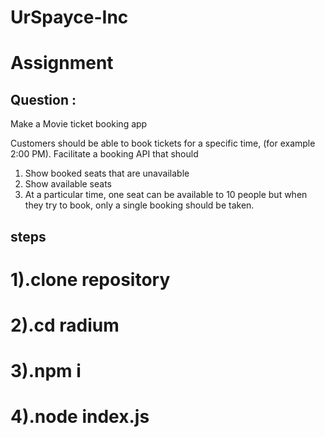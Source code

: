 # UrSpayce-Inc
# Assignment

## Question :
Make a Movie ticket booking app

Customers should be able to book tickets for a specific time, (for example 2:00 PM). Facilitate a booking API that should

1. Show booked seats that are unavailable
2. Show available seats
3. At a particular time, one seat can be available to 10 people but when they try to book, only a single booking should be taken.

## steps
# 1).clone repository
# 2).cd radium
# 3).npm i
# 4).node index.js
